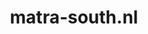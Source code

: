 ---
layout: post
title:  "matra-south.nl"
internal_url:  "/dutchgov/matra-south.nl.html"
categories: dutchgov
---